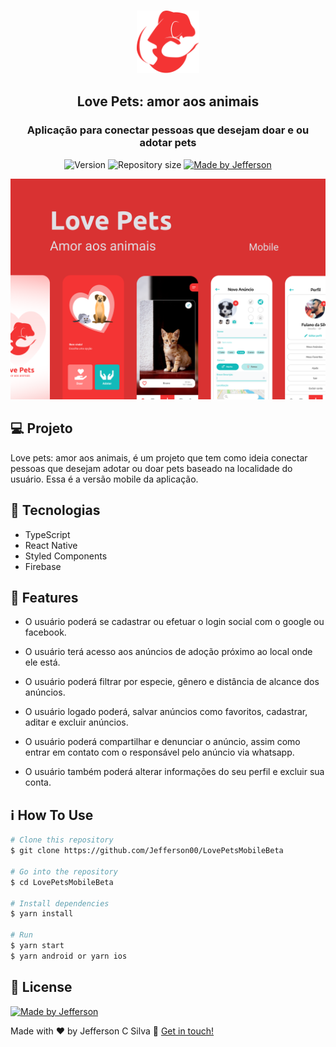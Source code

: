 <h3 align="center">
  <img alt="Lovepets" title="Lovepets" src=".github/logo.svg" height="100px" width="100px"/>
</h3>

<h2 align="center">
 Love Pets: amor aos animais 
</h2>

<h3 align="center">
  Aplicação para conectar pessoas que desejam doar e ou adotar pets
</h3>

<p align="center">
  <img alt="Version" src="https://img.shields.io/badge/version-1.0-brightgreen">
  <img alt="Repository size" src="https://img.shields.io/github/repo-size/Jefferson00/LovePetsMobileBeta">
  <a href="https://www.linkedin.com/in/jefferson-c-silva-aa1b7b1a9/">
    <img alt="Made by Jefferson" src="https://img.shields.io/badge/made%20by-Jefferson-blue">
  </a>
</p>

<p align="center">
  <img src=".github/preview.png">
</p>

## 💻 Projeto

Love pets: amor aos animais, é um projeto que tem como ideia conectar pessoas que desejam adotar ou doar pets baseado na localidade do usuário. Essa é a versão mobile da aplicação.

## 🚀 Tecnologias

- TypeScript
- React Native
- Styled Components
- Firebase

## 🚀 Features

- O usuário poderá se cadastrar ou efetuar o login social com o google ou facebook.

- O usuário terá acesso aos anúncios de adoção próximo ao local onde ele está.

- O usuário poderá filtrar por especie, gênero e distância de alcance dos anúncios.

- O usuário logado poderá, salvar anúncios como favoritos, cadastrar, aditar e excluir anúncios.

- O usuário poderá compartilhar e denunciar o anúncio, assim como entrar em contato com o responsável pelo anúncio via whatsapp.

- O usuário também poderá alterar informações do seu perfil e excluir sua conta.


## ℹ️ How To Use

```bash
# Clone this repository
$ git clone https://github.com/Jefferson00/LovePetsMobileBeta

# Go into the repository
$ cd LovePetsMobileBeta

# Install dependencies
$ yarn install

# Run
$ yarn start
$ yarn android or yarn ios

```

## 📝 License

<a href="/LICENSE">
    <img alt="Made by Jefferson" src="https://img.shields.io/badge/licence-MIT-blue">
 </a>

Made with ♥ by Jefferson C Silva :wave: [Get in touch!](https://www.linkedin.com/in/jefferson-c-silva)